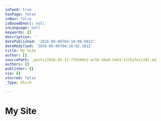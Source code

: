 ```yaml
---
inFeed: true
hasPage: false
inNav: false
isBasedOnUrl: null
inLanguage: null
keywords: []
description: ''
datePublished: '2016-08-06T04:18:08.601Z'
dateModified: '2016-08-06T04:18:02.381Z'
title: My Site
author: []
sourcePath: _posts/2016-05-13-7f6500e2-ec56-48a0-b443-5115afecc28f.md
authors: []
publisher: {}
via: {}
starred: false
_type: Blurb

---
```

# My Site